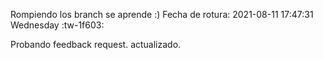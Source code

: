 Rompiendo los branch se aprende :)
Fecha de rotura: 2021-08-11 17:47:31 Wednesday :tw-1f603:

Probando feedback request.
actualizado.